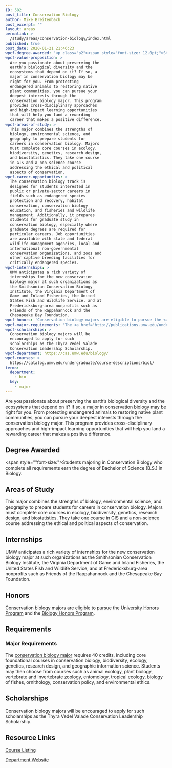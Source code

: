 ```yaml
---
ID: 582
post_title: Conservation Biology
author: Mike Breitenbach
post_excerpt: ""
layout: areas
permalink: >
  /study/areas/conservation-biology/index.html
published: true
post_date: 2020-01-21 21:46:23
wpcf-degree-awarded: '<p class="p2"><span style="font-size: 12.0pt;">Students majoring in Conservation Biology who complete all requirements earn the degree of Bachelor of Science (B.S.) in Biology.</span></p>'
wpcf-value-proposition: >
  Are you passionate about preserving the
  earth’s biological diversity and the
  ecosystems that depend on it? If so, a
  major in conservation biology may be
  right for you. From protecting
  endangered animals to restoring native
  plant communities, you can pursue your
  deepest interests through the
  conservation biology major. This program
  provides cross-disciplinary approaches
  and high-impact learning opportunities
  that will help you land a rewarding
  career that makes a positive difference.
wpcf-areas-of-study: >
  This major combines the strengths of
  biology, environmental science, and
  geography to prepare students for
  careers in conservation biology. Majors
  must complete core courses in ecology,
  biodiversity, genetics, research design,
  and biostatistics. They take one course
  in GIS and a non-science course
  addressing the ethical and political
  aspects of conservation.
wpcf-career-opportunties: >
  The conservation biology track is
  designed for students interested in
  public or private-sector careers in
  fields such as endangered species
  protection and recovery, habitat
  conservation, conservation biology
  education, and fisheries and wildlife
  management. Additionally, it prepares
  students for graduate study in
  conservation biology, especially where
  graduate degrees are required for
  particular careers. Job opportunities
  are available with state and federal
  wildlife management agencies, local and
  international non-governmental
  conservation organizations, and zoos and
  other captive breeding facilities for
  critically endangered species.
wpcf-internships: >
  UMW anticipates a rich variety of
  internships for the new conservation
  biology major at such organizations as
  the Smithsonian Conservation Biology
  Institute, the Virginia Department of
  Game and Inland Fisheries, the United
  States Fish and Wildlife Service, and at
  Fredericksburg-area nonprofits such as
  Friends of the Rappahannock and the
  Chesapeake Bay Foundation.
wpcf-honors: 'Conservation biology majors are eligible to pursue the <a href="https://academics.umw.edu/honorsprogram/">University Honors Program</a> and the <a href="https://cas.umw.edu/biology/biology-honors-program/">Biology Honors Program</a>.'
wpcf-major-requirements: 'The <a href="http://publications.umw.edu/undergraduatecatalog/courses-of-study/majors/conservation-biology-major/">conservation biology major</a> requires 40 credits, including core foundational courses in conservation biology, biodiversity, ecology, genetics, research design, and geographic information science. Students may then choose from courses such as animal ecology, plant biology, vertebrate and invertebrate zoology, entomology, tropical ecology, biology of fishes, ornithology, conservation policy, and environmental ethics.'
wpcf-scholarships: >
  Conservation biology majors will be
  encouraged to apply for such
  scholarships as the Thyra Vedel Valade
  Conservation Leadership Scholarship.
wpcf-department: https://cas.umw.edu/biology/
wpcf-courses: >
  https://catalog.umw.edu/undergraduate/course-descriptions/biol/
terms:
  department:
    - bio
  key:
    - major
---
```


<!-- Types Custom Fields: -->

<!-- value-proposition -->
Are you passionate about preserving the earth’s biological diversity and the ecosystems that depend on it? If so, a major in conservation biology may be right for you. From protecting endangered animals to restoring native plant communities, you can pursue your deepest interests through the conservation biology major. This program provides cross-disciplinary approaches and high-impact learning opportunities that will help you land a rewarding career that makes a positive difference.
<!-- End value-proposition -->

<!-- degree-awarded -->
## Degree Awarded
<span style=""font-size:">Students majoring in Conservation Biology who complete all requirements earn the degree of Bachelor of Science (B.S.) in Biology.</span>
<!-- End degree-awarded -->
<!-- areas-of-study -->
## Areas of Study
This major combines the strengths of biology, environmental science, and geography to prepare students for careers in conservation biology. Majors must complete core courses in ecology, biodiversity, genetics, research design, and biostatistics. They take one course in GIS and a non-science course addressing the ethical and political aspects of conservation.
<!-- End areas-of-study -->

<!-- internships -->
## Internships
UMW anticipates a rich variety of internships for the new conservation biology major at such organizations as the Smithsonian Conservation Biology Institute, the Virginia Department of Game and Inland Fisheries, the United States Fish and Wildlife Service, and at Fredericksburg-area nonprofits such as Friends of the Rappahannock and the Chesapeake Bay Foundation.
<!-- End internships -->

<!-- honors -->
## Honors
Conservation biology majors are eligible to pursue the [University Honors Program]("https://academics.umw.edu/honorsprogram/") and the [Biology Honors Program]("https://cas.umw.edu/biology/biology-honors-program/").
<!-- End honors -->

<!-- requirements -->
## Requirements

<!-- major-requirements -->
### Major Requirements
The [conservation biology major]("http://publications.umw.edu/undergraduatecatalog/courses-of-study/majors/conservation-biology-major/") requires 40 credits, including core foundational courses in conservation biology, biodiversity, ecology, genetics, research design, and geographic information science. Students may then choose from courses such as animal ecology, plant biology, vertebrate and invertebrate zoology, entomology, tropical ecology, biology of fishes, ornithology, conservation policy, and environmental ethics.
<!-- End major-requirements -->

<!-- End requirements -->

<!-- scholarships -->
## Scholarships
Conservation biology majors will be encouraged to apply for such scholarships as the Thyra Vedel Valade Conservation Leadership Scholarship.
<!-- End scholarships -->

<!-- resource-links -->
## Resource Links

<!-- courses -->
[Course Listing](https://catalog.umw.edu/undergraduate/course-descriptions/biol/)

<!-- End courses -->


<!-- department -->
[Department Website](https://cas.umw.edu/biology/)

<!-- End department -->

<!-- End resource-links -->

<!-- End Types Custom Fields -->